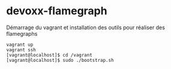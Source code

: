 # devoxx-flamegraph

Démarrage du vagrant et installation des outils pour réaliser des flamegraphs
```
vagrant up
vagrant ssh
[vagrant@localhost]$ cd /vagrant
[vagrant@localhost]$ sudo ./bootstrap.sh
```
